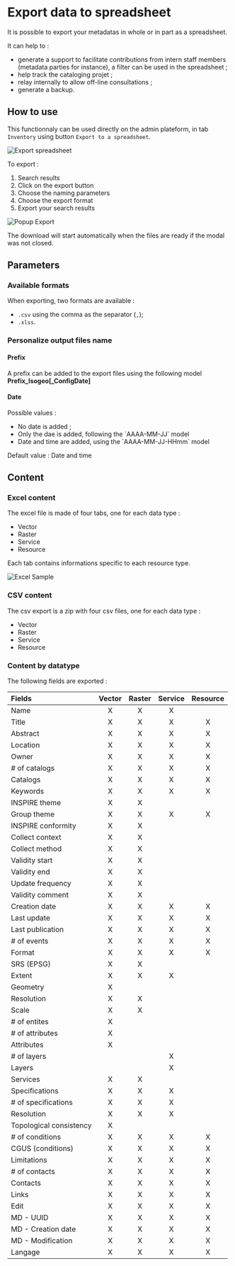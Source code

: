# Export data to spreadsheet

It is possible to export your metadatas in whole or in part as a spreadsheet.

It can help to :

* generate a support to facilitate contributions from intern staff members (metadata parties for instance), a filter can be used in the spreadsheet ;
* help track the cataloging projet ;
* relay internally to allow off-line consultations ;
* generate a backup.

## How to use

This functionnaly can be used directly on the admin plateform, in tab `Inventory` using button `Export to a spreadsheet`.

![Export spreadsheet](/assets/exportFullPage.png)

To export :

1. Search results
2. Click on the export button
3. Choose the naming parameters
4. Choose the export format
5. Export your search results

![Popup Export](/assets/exportModal.png)

The download will start automatically when the files are ready if the modal was not closed.

## Parameters

### Available formats

When exporting, two formats are available :

* `.csv` using the comma as the separator (`,`);
* `.xlss`.

### Personalize output files name

#### Prefix

A prefix can be added to the export files using the following model **Prefix_Isogeo[_ConfigDate]**

#### Date

Possible values :

* No date is added ;
* Only the dae is added, following the \`AAAA-MM-JJ\` model
* Date and time are added, using the \`AAAA-MM-JJ-HHmm\` model

Default value : Date and time

## Content

### Excel content

The excel file is made of four tabs, one for each data type :

* Vector
* Raster
* Service
* Resource

Each tab contains informations specific to each resource type.

![Excel Sample](/assets/excelspreadsheet.png)

### CSV content

The csv export is a zip with four csv files, one for each data type :

* Vector
* Raster
* Service
* Resource

### Content by datatype

The following fields are exported :

| Fields      | Vector      | Raster | Service | Resource |
| :------------- | :---------: |:---------:|:---------:|:---------:|
| Name | X | X | X | |
| Title | X | X | X | X |
| Abstract | X | X | X |X |
| Location | X | X | X | X |
| Owner | X | X | X | X |
| # of catalogs | X | X | X | X |
| Catalogs | X | X | X | X |
| Keywords | X | X | X | X |
| INSPIRE theme | X | X |  | |
| Group theme | X | X | X | X |
| INSPIRE conformity | X | X |  | |
| Collect context | X | X |  | |
| Collect method | X | X |  | |
| Validity start | X | X |  | |
| Validity end | X | X |  |  |
| Update frequency | X | X |  |  |
| Validity comment | X | X |  |  |
| Creation date | X | X | X | X |
| Last update | X | X | X | X |
| Last publication | X | X | X | X |
| # of events | X | X | X | X |
| Format | X | X | X | X |
| SRS (EPSG) | X | X |  |  |
| Extent | X | X | X |  |
| Geometry | X |  |  |  |
| Resolution | X | X |  |  |
| Scale | X | X |  |  |
| # of entites | X |  |  |  |
| # of attributes | X |  |  |  |
| Attributes | X |  |  |  |
| # of layers |  |  | X |  |
| Layers |  |  | X |  |
| Services | X | X |  |  |
| Specifications | X | X | X |  |
| # of specifications | X | X | X |  |
| Resolution | X | X | X |  |
| Topological consistency | X |  |  |  |
| # of conditions | X | X | X | X |
| CGUS (conditions) | X | X | X | X |
| Limitations | X | X | X | X |
| # of contacts | X | X | X | X |
| Contacts | X | X | X | X |
| Links | X | X | X | X |
| Edit | X | X | X | X |
| MD - UUID | X | X | X | X |
| MD - Creation date | X | X | X | X |
| MD - Modification | X | X | X | X |
| Langage | X | X | X | X |

